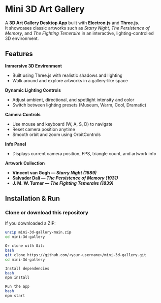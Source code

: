 
# Mini 3D Art Gallery

A **3D Art Gallery Desktop App** built with **Electron.js** and **Three.js**.  
It showcases classic artworks such as *Starry Night*, *The Persistence of Memory*, and *The Fighting Temeraire* in an interactive, lighting-controlled 3D environment.

## Features

**Immersive 3D Environment**  
- Built using Three.js with realistic shadows and lighting  
- Walk around and explore artworks in a gallery-like space  

**Dynamic Lighting Controls**  
- Adjust ambient, directional, and spotlight intensity and color  
- Switch between lighting presets (Museum, Warm, Cool, Dramatic)

**Camera Controls**  
- Use mouse and keyboard (W, A, S, D) to navigate  
- Reset camera position anytime  
- Smooth orbit and zoom using OrbitControls  

**Info Panel**  
- Displays current camera position, FPS, triangle count, and artwork info  

**Artwork Collection**
- **Vincent van Gogh — *Starry Night (1889)***  
- **Salvador Dalí — *The Persistence of Memory (1931)***  
- **J. M. W. Turner — *The Fighting Temeraire (1839)***  


## Installation & Run

### Clone or download this repository
If you downloaded a ZIP:
```bash
unzip mini-3d-gallery-main.zip
cd mini-3d-gallery

Or clone with Git:
bash
git clone https://github.com/<your-username>/mini-3d-gallery.git
cd mini-3d-gallery

Install dependencies
bash
npm install

Run the app
bash
npm start